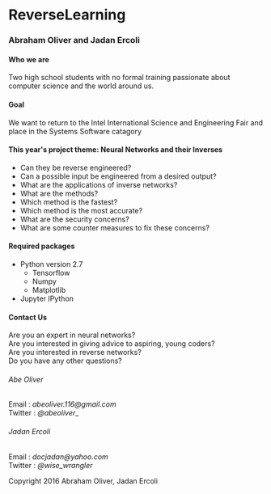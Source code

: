 # **ReverseLearning**
### Abraham Oliver and Jadan Ercoli

#### Who we are
Two high school students with no formal training passionate about computer science and the world around us.

#### Goal
We want to return to the Intel International Science and Engineering Fair and place in the Systems Software catagory

#### This year's project theme: **Neural Networks and their Inverses**
* Can they be reverse engineered?
* Can a possible input be engineered from a desired output?
* What are the applications of inverse networks?
* What are the methods?
* Which method is the fastest?
* Which method is the most accurate?
* What are the security concerns?
* What are some counter measures to fix these concerns?

#### Required packages
* Python version 2.7
    * Tensorflow
    * Numpy
    * Matplotlib
* Jupyter IPython

#### Contact Us
Are you an expert in neural networks?  
Are you interested in giving advice to aspiring, young coders?  
Are you interested in reverse networks?  
Do you have any other questions?  

###### Abe Oliver  
Email : _abeoliver.116@gmail.com_  
Twitter : _@abeoliver__  

###### Jadan Ercoli  
Email : _docjadan@yahoo.com_  
Twitter : _@wise_wrangler_  


Copyright 2016 Abraham Oliver, Jadan Ercoli
